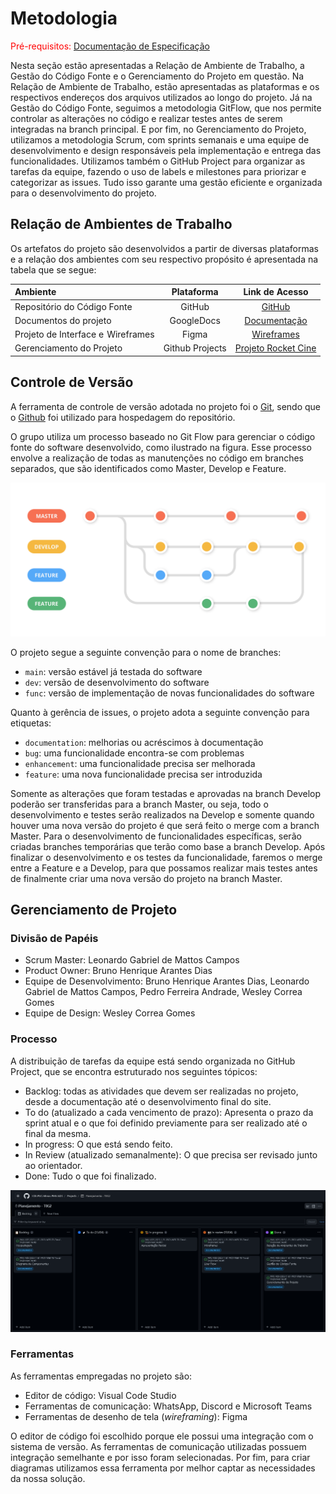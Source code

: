 
# Metodologia

<span style="color:red">Pré-requisitos: <a href="2-Especificação do Projeto.md"> Documentação de Especificação</a></span>

Nesta seção estão apresentadas a Relação de Ambiente de Trabalho, a Gestão do Código Fonte e o Gerenciamento do Projeto em questão. Na Relação de Ambiente de Trabalho, estão apresentadas as plataformas e os respectivos endereços dos arquivos utilizados ao longo do projeto. Já na Gestão do Código Fonte, seguimos a metodologia GitFlow, que nos permite controlar as alterações no código e realizar testes antes de serem integradas na branch principal. E por fim, no Gerenciamento do Projeto, utilizamos a metodologia Scrum, com sprints semanais e uma equipe de desenvolvimento e design responsáveis pela implementação e entrega das funcionalidades.
Utilizamos também o GitHub Project para organizar as tarefas da equipe, fazendo o uso de labels e milestones para priorizar e categorizar as issues. Tudo isso garante uma gestão eficiente e organizada para o desenvolvimento do projeto.

## Relação de Ambientes de Trabalho

Os artefatos do projeto são desenvolvidos a partir de diversas plataformas e a relação dos ambientes com seu respectivo propósito é apresentada na tabela que se segue:

Ambiente|Plataforma|Link de Acesso
|:--------|:----------:|:--------------:|
|Repositório do Código Fonte|GitHub|[GitHub](https://github.com/ICEI-PUC-Minas-PMV-ADS/PMV-ADS-2023-1-E1-PROJ-WEB-T8-Time2-ProjRocketCine)|
|Documentos do projeto|GoogleDocs|[Documentação](https://docs.google.com/document/d/1OV0xoWCWm56ovv-WXnp68zAIG7OMrECO/edit?usp=sharing&ouid=112099303973032315178&rtpof=true&sd=true)|
|Projeto de Interface e  Wireframes|Figma|[Wireframes](https://www.figma.com/file/OoOLaNipYZtjN9zcc28tFp/Projeto-para-o-curso-ads?node-id=0-1&t=jm3Z4pTz1oVrL1Ru-0)|
|Gerenciamento do Projeto|Github Projects|[Projeto Rocket Cine](https://github.com/orgs/ICEI-PUC-Minas-PMV-ADS/projects/372/views/1)|

## Controle de Versão

A ferramenta de controle de versão adotada no projeto foi o
[Git](https://git-scm.com/), sendo que o [Github](https://github.com)
foi utilizado para hospedagem do repositório.

O grupo utiliza um processo baseado no Git Flow para gerenciar o código fonte do software desenvolvido, como ilustrado na figura. Esse processo envolve a realização de todas as manutenções no código em branches separados, que são identificados como Master, Develop e Feature.

<img src="./img/gitflow.png">

O projeto segue a seguinte convenção para o nome de branches:

- `main`: versão estável já testada do software
- `dev`: versão de desenvolvimento do software
- `func`: versão de implementação de novas funcionalidades do software

Quanto à gerência de issues, o projeto adota a seguinte convenção para
etiquetas:

- `documentation`: melhorias ou acréscimos à documentação
- `bug`: uma funcionalidade encontra-se com problemas
- `enhancement`: uma funcionalidade precisa ser melhorada
- `feature`: uma nova funcionalidade precisa ser introduzida

Somente as alterações que foram testadas e aprovadas na branch Develop poderão ser transferidas para a branch Master, ou seja, todo o desenvolvimento e testes serão realizados na Develop e somente quando houver uma nova versão do projeto é que será feito o merge com a branch Master.
Para o desenvolvimento de funcionalidades específicas, serão criadas branches temporárias que terão como base a branch Develop. Após finalizar o desenvolvimento e os testes da funcionalidade, faremos o merge entre a Feature e a Develop, para que possamos realizar mais testes antes de finalmente criar uma nova versão do projeto na branch Master.

## Gerenciamento de Projeto

### Divisão de Papéis

- Scrum Master: Leonardo Gabriel de Mattos Campos
- Product Owner: Bruno Henrique Arantes Dias
- Equipe de Desenvolvimento: Bruno Henrique Arantes Dias, Leonardo Gabriel de Mattos Campos, Pedro Ferreira Andrade, Wesley Correa Gomes
- Equipe de Design: Wesley Correa Gomes

### Processo

A distribuição de tarefas da equipe está sendo organizada no GitHub Project, que se encontra estruturado nos seguintes tópicos:

- Backlog: todas as atividades que devem ser realizadas no projeto, desde a documentação até o desenvolvimento final do site.
- To do (atualizado a cada vencimento de prazo): Apresenta o prazo da sprint atual e o que foi definido previamente para ser  realizado até o final da mesma.
- In progress: O que está sendo feito.
- In Review (atualizado semanalmente): O que precisa ser revisado junto ao orientador.
- Done: Tudo o que foi finalizado.

<img src="./img/kanban.png">

### Ferramentas

As ferramentas empregadas no projeto são:

- Editor de código: Visual Code Studio
- Ferramentas de comunicação: WhatsApp, Discord e Microsoft Teams
- Ferramentas de desenho de tela (_wireframing_): Figma

O editor de código foi escolhido porque ele possui uma integração com o
sistema de versão. As ferramentas de comunicação utilizadas possuem
integração semelhante e por isso foram selecionadas. Por fim, para criar
diagramas utilizamos essa ferramenta por melhor captar as
necessidades da nossa solução.
